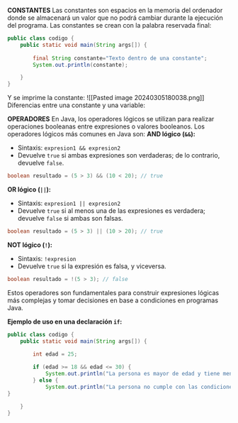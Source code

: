 
**CONSTANTES**
Las constantes son espacios en la memoria del ordenador donde se almacenará un valor que no podrá cambiar durante la ejecución del programa. Las constantes se crean con la palabra reservada final:
```java
public class codigo {
    public static void main(String args[]) {
        
        final String constante="Texto dentro de una constante";
        System.out.println(constante);

    }
}
```
Y se imprime la constante:
![[Pasted image 20240305180038.png]]
Diferencias entre una constante y una variable:


**OPERADORES**
En Java, los operadores lógicos se utilizan para realizar operaciones booleanas entre expresiones o valores booleanos. Los operadores lógicos más comunes en Java son:
**AND lógico (`&&`):**

- Sintaxis: `expresion1 && expresion2`
- Devuelve `true` si ambas expresiones son verdaderas; de lo contrario, devuelve `false`.

```java
boolean resultado = (5 > 3) && (10 < 20); // true
```
**OR lógico (`||`):**

- Sintaxis: `expresion1 || expresion2`
- Devuelve `true` si al menos una de las expresiones es verdadera; devuelve `false` si ambas son falsas.

```java
boolean resultado = (5 > 3) || (10 > 20); // true
```
**NOT lógico (`!`):**

- Sintaxis: `!expresion`
- Devuelve `true` si la expresión es falsa, y viceversa.

```java
boolean resultado = !(5 > 3); // false
```
Estos operadores son fundamentales para construir expresiones lógicas más complejas y tomar decisiones en base a condiciones en programas Java.

**Ejemplo de uso en una declaración `if`:**

```java
public class codigo {
    public static void main(String args[]) {
        
        int edad = 25;

        if (edad >= 18 && edad <= 30) {
            System.out.println("La persona es mayor de edad y tiene menos de 30 años.");
        } else {
            System.out.println("La persona no cumple con las condiciones especificadas.");
}   

    }
}
```
